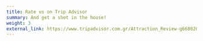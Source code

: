 ```yaml
---
title: Rate us on Trip Advisor
summary: And get a shot in the house!
weight: 3
external_link: https://www.tripadvisor.com.gr/Attraction_Review-g668020-d23963719-Reviews-Mon_Cheri_Cocktail_Bar-Kalamata_Messenia_Region_Peloponnese.html
---
```

